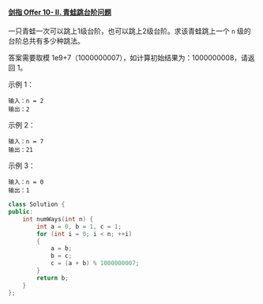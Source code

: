#### [剑指 Offer 10- II. 青蛙跳台阶问题](https://leetcode-cn.com/problems/qing-wa-tiao-tai-jie-wen-ti-lcof/)

一只青蛙一次可以跳上1级台阶，也可以跳上2级台阶。求该青蛙跳上一个 `n` 级的台阶总共有多少种跳法。

答案需要取模 1e9+7（1000000007），如计算初始结果为：1000000008，请返回 1。

示例 1：
```
输入：n = 2
输出：2
```
示例 2：

```
输入：n = 7
输出：21
```


示例 3：

```
输入：n = 0
输出：1
```


```c++
class Solution {
public:
	int numWays(int n) {
		int a = 0, b = 1, c = 1;
		for (int i = 0; i < n; ++i)
		{
			a = b; 
            b = c;
			c = (a + b) % 1000000007;
		}
		return b;
	}
};
```

